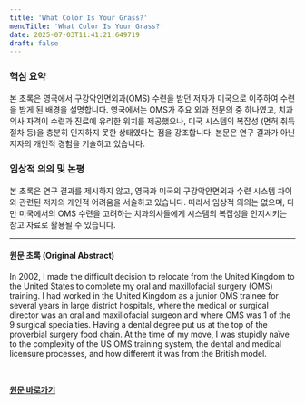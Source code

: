 ```yaml
---
title: 'What Color Is Your Grass?'
menuTitle: 'What Color Is Your Grass?'
date: 2025-07-03T11:41:21.649719
draft: false
---
```


### 핵심 요약

본 초록은 영국에서 구강악안면외과(OMS) 수련을 받던 저자가 미국으로 이주하여 수련을 받게 된 배경을 설명합니다. 영국에서는 OMS가 주요 외과 전문의 중 하나였고, 치과의사 자격이 수련과 진료에 유리한 위치를 제공했으나, 미국 시스템의 복잡성 (면허 취득 절차 등)을 충분히 인지하지 못한 상태였다는 점을 강조합니다.  본문은 연구 결과가 아닌 저자의 개인적 경험을 기술하고 있습니다.


### 임상적 의의 및 논평

본 초록은 연구 결과를 제시하지 않고, 영국과 미국의 구강악안면외과 수련 시스템 차이와 관련된 저자의 개인적 어려움을 서술하고 있습니다. 따라서 임상적 의의는 없으며, 다만  미국에서의 OMS 수련을 고려하는 치과의사들에게 시스템의 복잡성을 인지시키는 참고 자료로 활용될 수 있습니다.


---

#### 원문 초록 (Original Abstract)
In 2002, I made the difficult decision to relocate from the United Kingdom to the United States to complete my oral and maxillofacial surgery (OMS) training. I had worked in the United Kingdom as a junior OMS trainee for several years in large district hospitals, where the medical or surgical director was an oral and maxillofacial surgeon and where OMS was 1 of the 9 surgical specialties. Having a dental degree put us at the top of the proverbial surgery food chain. At the time of my move, I was stupidly naïve to the complexity of the US OMS training system, the dental and medical licensure processes, and how different it was from the British model.

<br>

**[원문 바로가기](https://www.joms.org/article/S0278-2391(25)00257-5/fulltext?rss=yes)**
